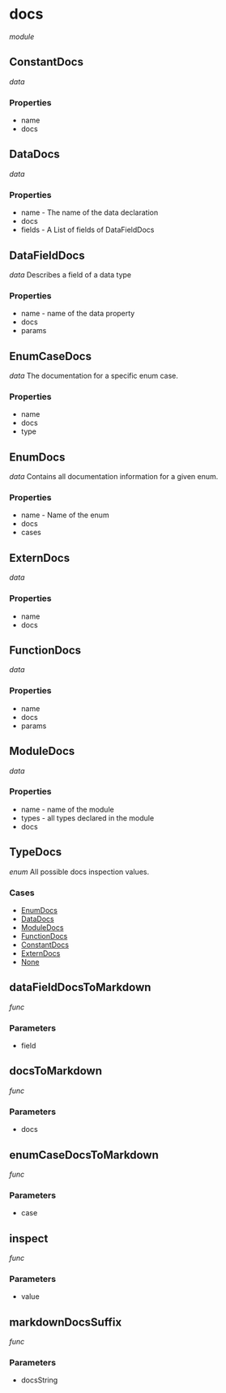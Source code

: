 # docs

_module_ 

## ConstantDocs

_data_ 

### Properties

- name
- docs

## DataDocs

_data_ 

### Properties

- name - The name of the data declaration
- docs
- fields - A List of fields of DataFieldDocs

## DataFieldDocs

_data_ Describes a field of a data type

### Properties

- name - name of the data property
- docs
- params

## EnumCaseDocs

_data_ The documentation for a specific enum case.

### Properties

- name
- docs
- type

## EnumDocs

_data_ Contains all documentation information for a given enum.

### Properties

- name - Name of the enum
- docs
- cases

## ExternDocs

_data_ 

### Properties

- name
- docs

## FunctionDocs

_data_ 

### Properties

- name
- docs
- params

## ModuleDocs

_data_ 

### Properties

- name - name of the module
- types - all types declared in the module
- docs

## TypeDocs

_enum_ All possible docs inspection values.

### Cases

- [EnumDocs](#EnumDocs)
- [DataDocs](#DataDocs)
- [ModuleDocs](#ModuleDocs)
- [FunctionDocs](#FunctionDocs)
- [ConstantDocs](#ConstantDocs)
- [ExternDocs](#ExternDocs)
- [None](#None)

## dataFieldDocsToMarkdown

_func_ 

### Parameters

- field

## docsToMarkdown

_func_ 

### Parameters

- docs

## enumCaseDocsToMarkdown

_func_ 

### Parameters

- case

## inspect

_func_ 

### Parameters

- value

## markdownDocsSuffix

_func_ 

### Parameters

- docsString
